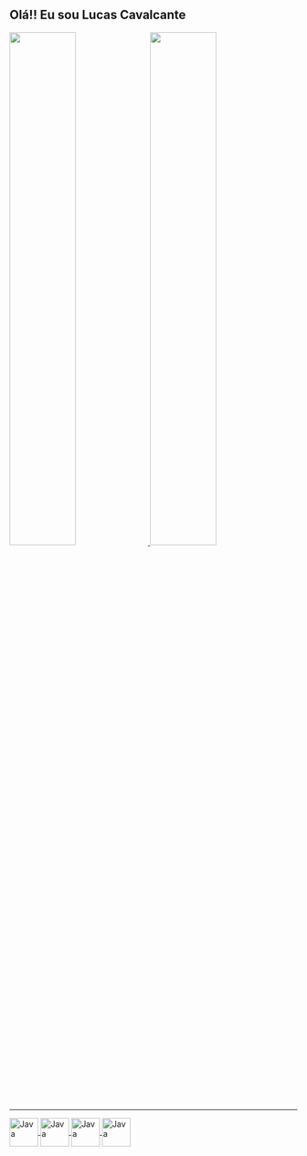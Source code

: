 ## Olá!! Eu sou Lucas Cavalcante

<div>
  <a href="https://github.com/Lucasjapa" />
  <img height="48%" src="https://github-readme-stats.vercel.app/api?username=Lucasjapa&show_icons=true&&theme=highcontrast&include_all_commits=true&count_private=true" />
  <img height="48%" src="https://github-readme-stats.vercel.app/api/top-langs/?username=Lucasjapa&layout=compact&langs_count=16&theme=highcontrast" />

</div>

<hr>

<div style="display: inline_block">
  <img align="center" alt="Java" width="50rem" src="https://cdn.jsdelivr.net/gh/devicons/devicon/icons/java/java-original.svg" />
  <img align="center" alt="Java" width="50rem" src="https://cdn.jsdelivr.net/gh/devicons/devicon/icons/spring/spring-original.svg" />
  <img align="center" alt="Java" width="50rem" src="https://cdn.jsdelivr.net/gh/devicons/devicon/icons/html5/html5-original.svg" />
  <img align="center" alt="Java" width="50rem" src="https://cdn.jsdelivr.net/gh/devicons/devicon/icons/css3/css3-original.svg" />
</div>
